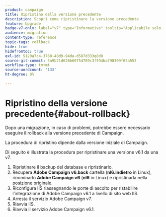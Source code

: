 ```yaml
---
product: campaign
title: Ripristino della versione precedente
description: Scopri come ripristinare la versione precedente
feature: Upgrade
badge-v7-only: label="v7" type="Informative" tooltip="Applicabile solo a Campaign Classic v7"
audience: migration
content-type: reference
topic-tags: rollback
hide: true
hidefromtoc: true
exl-id: 5120a7c4-3760-48d9-94da-d587d333e8d8
source-git-commit: 3a9b21d626b60754789c3f594ba798309f62a553
workflow-type: tm+mt
source-wordcount: '133'
ht-degree: 0%

---
```


# Ripristino della versione precedente{#about-rollback}



Dopo una migrazione, in caso di problemi, potrebbe essere necessario eseguire il rollback alla versione precedente di Campaign.

La procedura di ripristino dipende dalla versione iniziale di Campaign.

Di seguito è illustrata la procedura per ripristinare una versione v6.1 da una v7.

1. Ripristinare il backup del database e ripristinarlo.
1. Recupera **Adobe Campaign v6.back** cartella (**nl6.indietro** in Linux), rinominarlo **Adobe Campaign v6** (**nl6** in Linux) e ripristinarla nella posizione originale.
1. Riconfigura IIS riassegnando le porte di ascolto per ristabilire l’integrazione di Adobe Campaign v6.1 a livello di sito web IIS.
1. Arresta il servizio Adobe Campaign v7.
1. Riavvia IIS.
1. Riavvia il servizio Adobe Campaign v6.1.

<!--
	
## Restore to Campaign v6.02

Here is the procedure to restore a v6.02 from a v7.

1. Recover the backup of the database and restore it.
1. Recover the **Neolane v6.back** folder (**nl6.back** in Linux), rename it to **Neolane v6** (**nl6** in Linux) and restore it to its original location.
1. Re-configure IIS by re-assigning the listen ports to re-establish the integration of Adobe Campaign v6.02 at IIS Website level.
1. Stop the Adobe Campaign v6.1 service.
1. Re-start IIS.
1. Restart the Adobe Campaign v6.02 service.

## Restore to Campaign v5.11

Here is the procedure to restore a v5.11 from a v7.

1. Recover the backup of the database and restore it.
1. Recover the **Neolane v5.back** folder (**nl5.back** in Linux), rename it to **Neolane v5** (**nl5** in Linux) and restore it to its original location.
1. Re-configure IIS by re-assigning the listen ports to re-establish the integration of Neolane v5 at IIS Website level.
1. Stop the Adobe Campaign v7 service.
1. Re-start IIS.
1. Re-start the Adobe Campaign v5 service.

-->